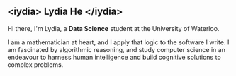 <h2 align="left">
  &lt;iydia&gt; Lydia He &lt;/iydia&gt;
</h2>

Hi there, I'm Lydia, a **Data Science** student at the University of Waterloo. 

I am a mathematician at heart, and I apply that logic to the software I write. I am fascinated by algorithmic reasoning, and study computer science in an endeavour to harness human intelligence and build cognitive solutions to complex problems. 
